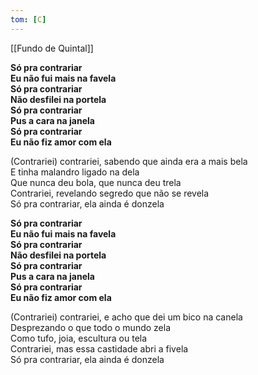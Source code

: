 ```yaml
---
tom: [C]
---
```


[[Fundo de Quintal]]

**Só pra contrariar  
Eu não fui mais na favela  
Só pra contrariar  
Não desfilei na portela  
Só pra contrariar  
Pus a cara na janela  
Só pra contrariar  
Eu não fiz amor com ela**

(Contrariei) contrariei, sabendo que ainda era a mais bela  
E tinha malandro ligado na dela  
Que nunca deu bola, que nunca deu trela  
Contrariei, revelando segredo que não se revela  
Só pra contrariar, ela ainda é donzela

**Só pra contrariar  
Eu não fui mais na favela  
Só pra contrariar  
Não desfilei na portela  
Só pra contrariar  
Pus a cara na janela  
Só pra contrariar  
Eu não fiz amor com ela**

(Contrariei) contrariei, e acho que dei um bico na canela  
Desprezando o que todo o mundo zela  
Como tufo, joia, escultura ou tela  
Contrariei, mas essa castidade abri a fivela  
Só pra contrariar, ela ainda é donzela